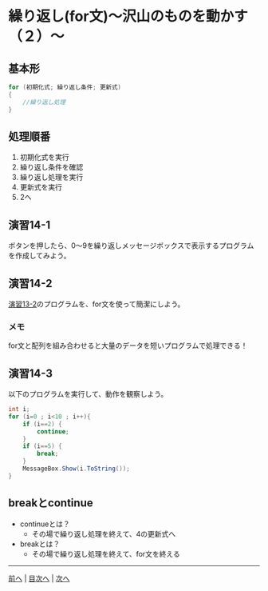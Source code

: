 # 繰り返し(for文)～沢山のものを動かす（２）～

## 基本形

```cs
for (初期化式; 繰り返し条件; 更新式)
{
    //繰り返し処理
}
```

## 処理順番

1. 初期化式を実行
2. 繰り返し条件を確認
3. 繰り返し処理を実行
4. 更新式を実行
5. 2へ

## 演習14-1
ボタンを押したら、0～9を繰り返しメッセージボックスで表示するプログラムを作成してみよう。

## 演習14-2
[演習13-2](13.md#演習13-2)のプログラムを、for文を使って簡潔にしよう。

### メモ
for文と配列を組み合わせると大量のデータを短いプログラムで処理できる！

## 演習14-3
以下のプログラムを実行して、動作を観察しよう。

```cs
int i;
for (i=0 ; i<10 ; i++){
    if (i==2) {
        continue;
    }
    if (i==5) {
        break;
    }
    MessageBox.Show(i.ToString());
}
```

## breakとcontinue

- continueとは？
  - その場で繰り返し処理を終えて、4の更新式へ
- breakとは？
  - その場で繰り返し処理を終えて、for文を終える


---

[前へ](13.md) | [目次へ](README.md#%E7%9B%AE%E6%AC%A1) | [次へ](15.md)

